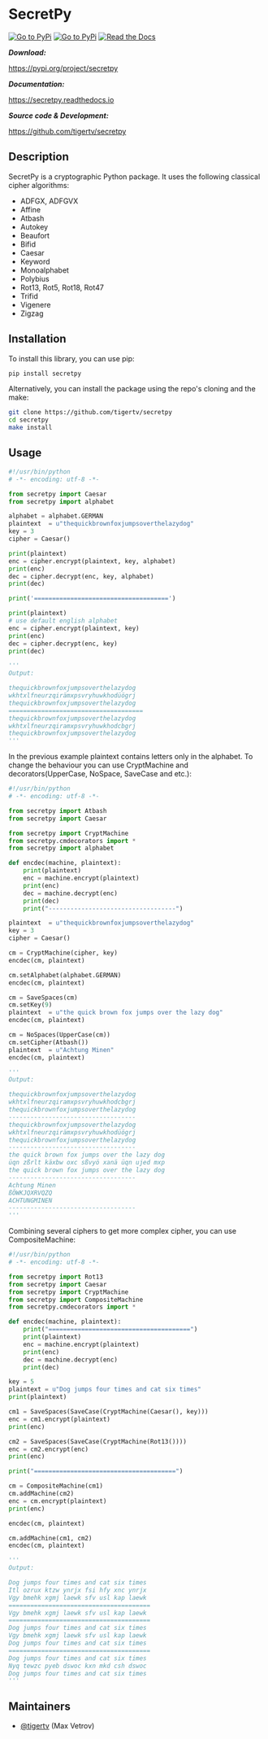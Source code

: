 SecretPy
===========

[![Go to PyPi](https://badge.fury.io/py/secretpy.svg)](https://pypi.org/project/secretpy)
[![Go to PyPi](https://img.shields.io/pypi/pyversions/secretpy.svg)](https://pypi.org/project/secretpy)
[![Read the Docs](https://img.shields.io/readthedocs/secretpy.svg)](https://secretpy.readthedocs.io/en/latest)

***Download:***

https://pypi.org/project/secretpy

***Documentation:***

https://secretpy.readthedocs.io

***Source code & Development:***

https://github.com/tigertv/secretpy

Description
-----------

SecretPy is a cryptographic Python package. It uses the following classical cipher algorithms:

- ADFGX, ADFGVX
- Affine
- Atbash
- Autokey
- Beaufort 
- Bifid
- Caesar
- Keyword
- Monoalphabet
- Polybius
- Rot13, Rot5, Rot18, Rot47
- Trifid
- Vigenere
- Zigzag

Installation
------------

To install this library, you can use pip:

```bash
pip install secretpy
```

Alternatively, you can install the package using the repo's cloning and the make:

```bash
git clone https://github.com/tigertv/secretpy
cd secretpy
make install
```

Usage
-----

```python
#!/usr/bin/python
# -*- encoding: utf-8 -*-

from secretpy import Caesar
from secretpy import alphabet

alphabet = alphabet.GERMAN
plaintext  = u"thequickbrownfoxjumpsoverthelazydog"
key = 3
cipher = Caesar()

print(plaintext)
enc = cipher.encrypt(plaintext, key, alphabet)
print(enc)
dec = cipher.decrypt(enc, key, alphabet)
print(dec)

print('=====================================')

print(plaintext)
# use default english alphabet
enc = cipher.encrypt(plaintext, key)
print(enc)
dec = cipher.decrypt(enc, key)
print(dec)

'''
Output:

thequickbrownfoxjumpsoverthelazydog
wkhtxlfneurzqirämxpsvryhuwkhodüögrj
thequickbrownfoxjumpsoverthelazydog
=====================================
thequickbrownfoxjumpsoverthelazydog
wkhtxlfneurzqiramxpsvryhuwkhodcbgrj
thequickbrownfoxjumpsoverthelazydog
'''
```

In the previous example plaintext contains letters only in the alphabet.
To change the behaviour you can use CryptMachine and decorators(UpperCase, NoSpace, SaveCase and etc.):

```python
#!/usr/bin/python
# -*- encoding: utf-8 -*-

from secretpy import Atbash 
from secretpy import Caesar

from secretpy import CryptMachine 
from secretpy.cmdecorators import *
from secretpy import alphabet

def encdec(machine, plaintext):
	print(plaintext)
	enc = machine.encrypt(plaintext)
	print(enc)
	dec = machine.decrypt(enc)
	print(dec)
	print("-----------------------------------")

plaintext  = u"thequickbrownfoxjumpsoverthelazydog"
key = 3
cipher = Caesar()

cm = CryptMachine(cipher, key)
encdec(cm, plaintext)

cm.setAlphabet(alphabet.GERMAN)
encdec(cm, plaintext)

cm = SaveSpaces(cm)
cm.setKey(9)
plaintext  = u"the quick brown fox jumps over the lazy dog"
encdec(cm, plaintext)

cm = NoSpaces(UpperCase(cm))
cm.setCipher(Atbash())
plaintext  = u"Achtung Minen"
encdec(cm, plaintext)

'''
Output:

thequickbrownfoxjumpsoverthelazydog
wkhtxlfneurzqiramxpsvryhuwkhodcbgrj
thequickbrownfoxjumpsoverthelazydog
-----------------------------------
thequickbrownfoxjumpsoverthelazydog
wkhtxlfneurzqirämxpsvryhuwkhodüögrj
thequickbrownfoxjumpsoverthelazydog
-----------------------------------
the quick brown fox jumps over the lazy dog
üqn zßrlt käxbw oxc sßvyö xanä üqn ujed mxp
the quick brown fox jumps over the lazy dog
-----------------------------------
Achtung Minen
ßÖWKJQXRVQZQ
ACHTUNGMINEN
-----------------------------------
'''
```

Combining several ciphers to get more complex cipher, you can use CompositeMachine:

```python
#!/usr/bin/python
# -*- encoding: utf-8 -*-

from secretpy import Rot13
from secretpy import Caesar
from secretpy import CryptMachine
from secretpy import CompositeMachine
from secretpy.cmdecorators import *

def encdec(machine, plaintext):
	print("=======================================")
	print(plaintext)
	enc = machine.encrypt(plaintext)
	print(enc)
	dec = machine.decrypt(enc)
	print(dec)

key = 5
plaintext = u"Dog jumps four times and cat six times"
print(plaintext)

cm1 = SaveSpaces(SaveCase(CryptMachine(Caesar(), key)))
enc = cm1.encrypt(plaintext)
print(enc)

cm2 = SaveSpaces(SaveCase(CryptMachine(Rot13())))
enc = cm2.encrypt(enc)
print(enc)

print("=======================================")

cm = CompositeMachine(cm1)
cm.addMachine(cm2)
enc = cm.encrypt(plaintext)
print(enc)

encdec(cm, plaintext)

cm.addMachine(cm1, cm2)
encdec(cm, plaintext)

'''
Output:

Dog jumps four times and cat six times
Itl ozrux ktzw ynrjx fsi hfy xnc ynrjx
Vgy bmehk xgmj laewk sfv usl kap laewk
=======================================
Vgy bmehk xgmj laewk sfv usl kap laewk
=======================================
Dog jumps four times and cat six times
Vgy bmehk xgmj laewk sfv usl kap laewk
Dog jumps four times and cat six times
=======================================
Dog jumps four times and cat six times
Nyq tewzc pyeb dswoc kxn mkd csh dswoc
Dog jumps four times and cat six times
'''
```

Maintainers
-----------

- [@tigertv](https://github.com/tigertv) (Max Vetrov)

